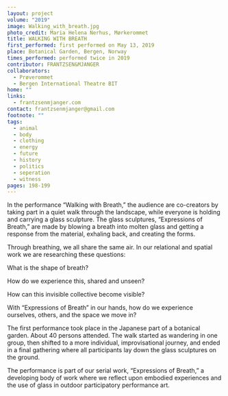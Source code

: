 ```yaml
---
layout: project
volume: "2019"
image: Walking_with_breath.jpg
photo_credit: Maria Helena Nerhus, Mørkerommet
title: WALKING WITH BREATH
first_performed: first performed on May 13, 2019
place: Botanical Garden, Bergen, Norway
times_performed: performed twice in 2019
contributor: FRANTZSEN&MJANGER
collaborators:
  - Prøverommet
  - Bergen International Theatre BIT
home: ""
links:
  - frantzsenmjanger.com
contact: frantzsenmjanger@gmail.com
footnote: ""
tags:
  - animal
  - body
  - clothing
  - energy
  - future
  - history
  - politics
  - seperation
  - witness
pages: 198-199
---
```


In the performance “Walking with Breath,” the audience are co-creators by taking part in a quiet walk through the landscape, while everyone is holding and carrying a glass sculpture. The glass sculptures, “Expressions of Breath,” are made by blowing a breath into molten glass and getting a response from the material, exhaling back, and creating the forms.

Through breathing, we all share the same air. In our relational and spatial work we are researching these questions:

What is the shape of breath?

How do we experience this, shared and unseen?

How can this invisible collective become visible?

With “Expressions of Breath” in our hands, how do we experience ourselves, others, and the space we move in?

The first performance took place in the Japanese part of a botanical garden. About 40 persons attended. The walk started as wandering in one group, then shifted to a more individual, improvisational journey, and ended in a final gathering where all participants lay down the glass sculptures on the ground.

The performance is part of our serial work, “Expressions of Breath,” a developing body of work where we reflect upon embodied experiences and the use of glass in outdoor participatory performance art.
